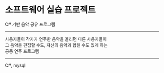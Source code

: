 # 소프트웨어 실습 프로젝트

C# 기반 음악 공유 프로그램

------------

사용자들이 각자가 연주한 음악을 올리면 다른 사용자들이<br>
그 음악을 편집할 수도, 자신의 음악과 합칠 수도 있게 하는<br>
공동 연주 프로그램

------------
C#, mysql  

